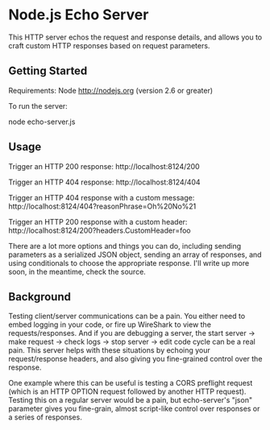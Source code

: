 Node.js Echo Server
===================

This HTTP server echos the request and response details, and allows you to craft custom HTTP responses based on request parameters.

Getting Started
---------------

Requirements: Node http://nodejs.org (version 2.6 or greater)

To run the server:

  node echo-server.js

Usage
-----

Trigger an HTTP 200 response:
http://localhost:8124/200

Trigger an HTTP 404 response:
http://localhost:8124/404

Trigger an HTTP 404 response with a custom message:
http://localhost:8124/404?reasonPhrase=Oh%20No%21

Trigger an HTTP 200 response with a custom header:
http://localhost:8124/200?headers.CustomHeader=foo

There are a lot more options and things you can do, including sending parameters as a serialized JSON object, sending an array of responses, and using conditionals to choose the appropriate response.  I'll write up more soon, in the meantime, check the source.

Background
----------

Testing client/server communications can be a pain.  You either need to embed logging in your code, or fire up WireShark to view the requests/responses.  And if you are debugging a server, the start server -> make request -> check logs -> stop server -> edit code cycle can be a real pain.  This server helps with these situations by echoing your request/response headers, and also giving you fine-grained control over the response.

One example where this can be useful is testing a CORS preflight request (which is an HTTP OPTION request followed by another HTTP request).  Testing this on a regular server would be a pain, but echo-server's "json" parameter gives you fine-grain, almost script-like control over responses or a series of responses.
